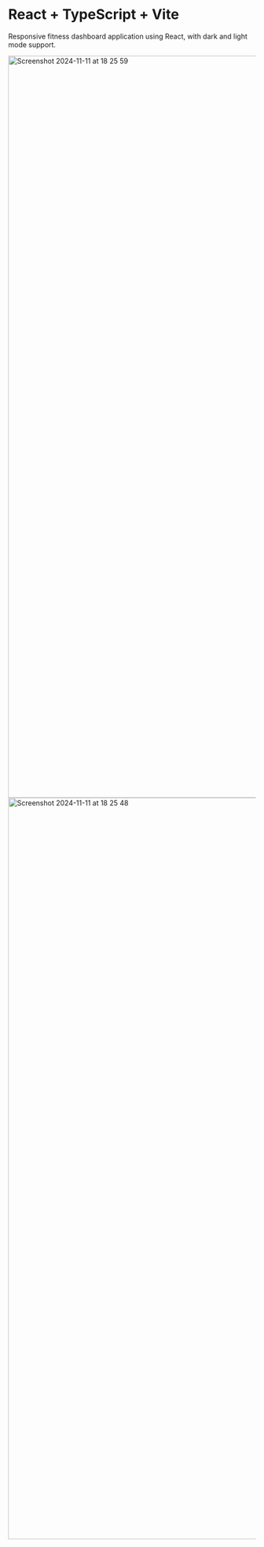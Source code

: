 # React + TypeScript + Vite

Responsive fitness dashboard application using React, with dark and light mode support.

<img width="1508" alt="Screenshot 2024-11-11 at 18 25 59" src="https://github.com/user-attachments/assets/a35c2246-e2ec-48af-ac2a-038024923e64">

<img width="1507" alt="Screenshot 2024-11-11 at 18 25 48" src="https://github.com/user-attachments/assets/4230d6d0-bce2-45e8-8735-f5636b1a04c1">

